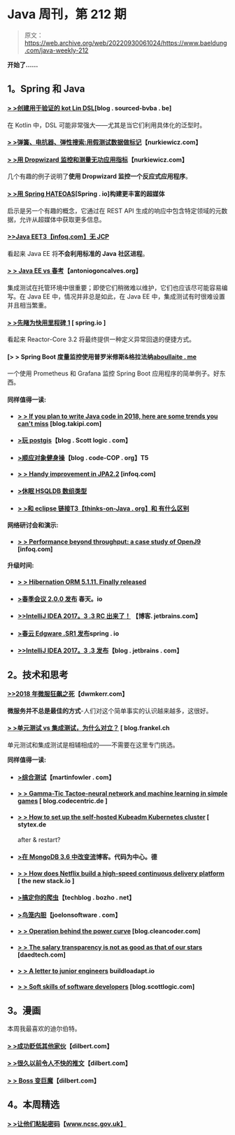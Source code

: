 # Java 周刊，第 212 期

> 原文：<https://web.archive.org/web/20220930061024/https://www.baeldung.com/java-weekly-212>

**开始了……**

## 1。Spring 和 Java

#### [**> >创建用于验证的 kot Lin DSL**](https://web.archive.org/web/20220628132307/https://blog.sourced-bvba.be//article/2018/01/13/kotlin-validation/)[blog . sourced-bvba . be]

在 Kotlin 中，DSL 可能非常强大——尤其是当它们利用具体化的泛型时。

#### [**> >弹簧、电抗器、弹性搜索:用假测试数据做标记**](https://web.archive.org/web/20220628132307/http://www.nurkiewicz.com/2018/01/spring-reactor-and-elasticsearch.html)【nurkiewicz.com】

#### [**> >用 Dropwizard 监控和测量无功应用指标**](https://web.archive.org/web/20220628132307/http://www.nurkiewicz.com/2018/01/monitoring-and-measuring-reactive.html)【nurkiewicz.com】

几个有趣的例子说明了**使用 Dropwizard 监控一个反应式应用程序**。

#### [**> >用 Spring HATEOAS**](https://web.archive.org/web/20220628132307/https://spring.io/blog/2018/01/12/building-richer-hypermedia-with-spring-hateoas)[Spring . io]构建更丰富的超媒体

启示是另一个有趣的概念，它通过在 REST API 生成的响应中包含特定领域的元数据，允许从超媒体中获取更多信息。

#### [**>>Java EE**T3【infoq.com】无 JCP](https://web.archive.org/web/20220628132307/https://www.infoq.com/news/2018/01/no-jcp-for-javaee)

看起来 Java EE 将**不会利用标准的 Java 社区进程**。

#### [**> > Java EE vs 春考**](https://web.archive.org/web/20220628132307/https://antoniogoncalves.org/2018/01/16/java-ee-vs-spring-testing/)【antoniogoncalves.org】

集成测试在托管环境中很重要；即使它们稍微难以维护，它们也应该尽可能容易编写。在 Java EE 中，情况并非总是如此，在 Java EE 中，集成测试有时很难设置并且相当繁重。

#### [**> >先睹为快用里程碑 1**](https://web.archive.org/web/20220628132307/https://spring.io/blog/2018/01/16/sneak-peek-at-reactor-core-3-2-with-milestone-1) [ spring.io ]

看起来 Reactor-Core 3.2 将最终提供一种定义异常回退的便捷方式。

#### [**> > Spring Boot 度量监控使用普罗米修斯&格拉法纳**[aboullaite . me](https://web.archive.org/web/20220628132307/https://aboullaite.me/spring-boot-monitoring-prometheus-grafana/)

一个使用 Prometheus 和 Grafana 监控 Spring Boot 应用程序的简单例子。好东西。

#### 同样值得一读:

*   #### [**> > If you plan to write Java code in 2018, here are some trends you can't miss**](https://web.archive.org/web/20220628132307/https://blog.takipi.com/if-youre-planning-to-write-java-code-in-2018-here-are-the-trends-you-cant-afford-to-miss/) [blog.takipi.com]

*   #### [**>玩 postgis**](https://web.archive.org/web/20220628132307/http://blog.scottlogic.com/2018/01/12/playing-with-postgis.html)【blog . Scott logic . com】

*   #### [**>顺应对象健身操**](https://web.archive.org/web/20220628132307/http://blog.code-cop.org/2018/01/compliance-with-object-calisthenics.html)【blog . code-COP . org】T5

*   #### [**> > Handy improvement in JPA2.2**](https://web.archive.org/web/20220628132307/https://www.infoq.com/news/2018/01/improvements-jpa-22) [infoq.com]

*   #### [**>休眠 HSQLDB 数组类型**](https://web.archive.org/web/20220628132307/https://vladmihalcea.com/hibernate-hsqldb-array-type/)

*   #### [**> >和 eclipse 链接**T3【thinks-on-Java . org】和 有什么区别](https://web.archive.org/web/20220628132307/https://www.thoughts-on-java.org/difference-jpa-hibernate-eclipselink/)

**网络研讨会和演示:**

*   #### [> > Performance beyond throughput: a case study of OpenJ9](https://web.archive.org/web/20220628132307/https://www.infoq.com/presentations/performance-openj9) [infoq.com]

**升级时间:**

*   #### [**> > Hibernation ORM 5.1.11\. Finally released**](https://web.archive.org/web/20220628132307/http://in.relation.to/2018/01/10/hibernate-orm-5111-final-release/)

*   #### [**>春季会议 2.0.0 发布**](https://web.archive.org/web/20220628132307/https://spring.io/blog/2018/01/16/spring-session-2-0-0-released) 春天。io

*   #### [>>IntelliJ IDEA 2017。3 .3 RC 出来了！](https://web.archive.org/web/20220628132307/https://blog.jetbrains.com/idea/2018/01/intellij-idea-2017-3-3-rc-is-out/) 【博客. jetbrains.com】

*   #### [**>春云 Edgware .SR1 发布**](https://web.archive.org/web/20220628132307/https://spring.io/blog/2018/01/16/spring-cloud-edgware-sr1-released)spring . io

*   #### [**>>IntelliJ IDEA 2017。3 .3 发布**](https://web.archive.org/web/20220628132307/https://blog.jetbrains.com/idea/2018/01/intellij-idea-2017-3-3-is-released/)【blog . jetbrains . com】

## 2。技术和思考

#### [**>>2018 年微服狂飙之死**](https://web.archive.org/web/20220628132307/http://www.dwmkerr.com/the-death-of-microservice-madness-in-2018/)【dwmkerr.com】

**微服务并不总是最佳的方式**-人们对这个简单事实的认识越来越多，这很好。

#### [**> >单元测试 vs 集成测试，为什么对立？**](https://web.archive.org/web/20220628132307/https://blog.frankel.ch/unit-test-vs-integration-test/#gsc.tab=0) [ blog.frankel.ch

单元测试和集成测试是相辅相成的——不需要在这里专门挑选。

**同样值得一读:**

*   #### [**>综合测试**](https://web.archive.org/web/20220628132307/https://martinfowler.com/bliki/IntegrationTest.html)【martinfowler . com】

*   #### [**> > Gamma-Tic Tactoe-neural network and machine learning in simple games**](https://web.archive.org/web/20220628132307/https://blog.codecentric.de/en/2018/01/gamma-tictactoe-neural-network-machine-learning-simple-game/) [ blog.codecentric.de ]

*   #### [**> > How to set up the self-hosted Kubeadm Kubernetes cluster**](https://web.archive.org/web/20220628132307/http://stytex.de/blog/2018/01/16/how-to-recover-self-hosted-kubeadm-kubernetes-cluster-after-reboot/) [ stytex.de

    after & restart?
*   #### [**>在 MongoDB 3.6 中改变流**](https://web.archive.org/web/20220628132307/https://blog.codecentric.de/en/2018/01/change-streams-mongodb-3-6/)博客。代码为中心。德

*   #### [**> > How does Netflix build a high-speed continuous delivery platform**](https://web.archive.org/web/20220628132307/https://thenewstack.io/netflix-built-spinnaker-high-velocity-continuous-delivery-platform/) [ the new stack.io ]

*   #### [**>搞定你的爬虫**](https://web.archive.org/web/20220628132307/https://techblog.bozho.net/fix-your-crawler/)【techblog . bozho . net】

*   #### [**>鸟笼内胆**](https://web.archive.org/web/20220628132307/https://www.joelonsoftware.com/2018/01/12/birdcage-liners/)【joelonsoftware . com】

*   #### [**> > Operation behind the power curve**](https://web.archive.org/web/20220628132307/http://blog.cleancoder.com/uncle-bob/2018/01/15/behindThePowerCurve.html) [blog.cleancoder.com]

*   #### [**> > The salary transparency is not as good as that of our stars**](https://web.archive.org/web/20220628132307/https://www.daedtech.com/salary-transparency-fault-stars/) [daedtech.com]

*   #### [**> > A letter to junior engineers**](https://web.archive.org/web/20220628132307/https://builttoadapt.io/a-letter-to-a-junior-engineer-edec0e260b87) buildloadapt.io

*   #### [> > Soft skills of software developers](https://web.archive.org/web/20220628132307/http://blog.scottlogic.com/2018/01/13/soft-skills-for-software-developers.html) [blog.scottlogic.com]

## 3。漫画

本周我最喜欢的迪尔伯特。

#### [**> >成功贬低其他家伙**](https://web.archive.org/web/20220628132307/http://dilbert.com/strip/2018-01-15)【dilbert.com】

#### [**> >很久以前令人不快的推文**](https://web.archive.org/web/20220628132307/http://dilbert.com/strip/2018-01-13)【dilbert.com】

#### [**> > Boss 变巨魔**](https://web.archive.org/web/20220628132307/http://dilbert.com/strip/2017-10-23)【dilbert.com】

## 4。本周精选

#### [> >让他们粘贴密码](https://web.archive.org/web/20220628132307/https://www.ncsc.gov.uk/blog-post/let-them-paste-passwords)【www.ncsc.gov.uk】